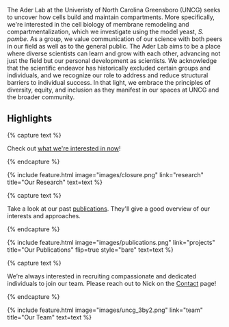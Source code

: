 ---
---

The Ader Lab at the Univeristy of North Carolina Greensboro (UNCG) seeks to uncover how cells build and maintain compartments. More specifically, we're interested in the cell biology of membrane remodeling and compartmentalization, which we investigate using the model yeast, _S. pombe_. As a group, we value communication of our science with both peers in our field as well as to the general public. The Ader Lab aims to be a place where diverse scientists can learn and grow with each other, advancing not just the field but our personal development as scientists. We acknowledge that the scientific endeavor has historically excluded certain groups and individuals, and we recognize our role to address and reduce structural barriers to individual success. In that light, we embrace the principles of diversity, equity, and inclusion as they manifest in our spaces at UNCG and the broader community. 

## Highlights

{% capture text %}

Check out [what we're interested in now](https://nickaderlab.com/research/)!


{% endcapture %}

{%
  include feature.html
  image="images/closure.png"
  link="research"
  title="Our Research"
  text=text
%}

{% capture text %}

Take a look at our past [publications](https://nickaderlab.com/publications/). They'll give a good overview of our interests and approaches.

{% endcapture %}

{%
  include feature.html
  image="images/publications.png"
  link="projects"
  title="Our Publications"
  flip=true
  style="bare"
  text=text
%}

{% capture text %}

We’re always interested in recruiting compassionate and dedicated individuals to join our team. Please reach out to Nick on the [Contact](https://nickaderlab.com/contact/) page!

{% endcapture %}

{%
  include feature.html
  image="images/uncg_3by2.png"
  link="team"
  title="Our Team"
  text=text
%}
